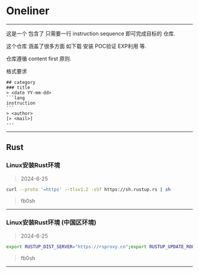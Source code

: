 # Oneliner
---
这是一个 包含了 只需要一行 instruction sequence 即可完成目标的 仓库.

这个仓库 涵盖了很多方面 如下载 安装 POC验证 EXP利用 等.

仓库遵循 content first 原则.

格式要求
````
## category
### title
> <date YY-mm-dd>
```lang
instruction
```
> <author>
[> <mail>]
---
````

---
## Rust
### Linux安装Rust环境
> 2024-6-25
```bash
curl --proto '=https' --tlsv1.2 -sSf https://sh.rustup.rs | sh
```
> fb0sh
---
### Linux安装Rust环境 (中国区环境)
> 2024-6-25
```bash
export RUSTUP_DIST_SERVER="https://rsproxy.cn";export RUSTUP_UPDATE_ROOT="https://rsproxy.cn/rustup";curl --proto '=https' --tlsv1.2 -sSf https://rsproxy.cn/rustup-init.sh | sh
```
> fb0sh
---
